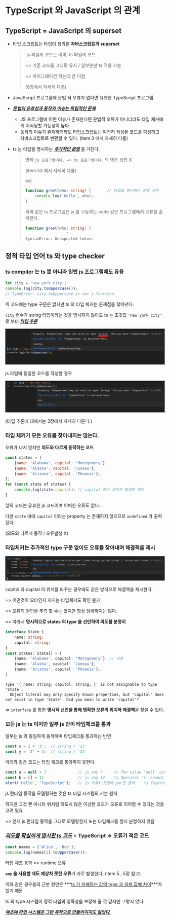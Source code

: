 

# TypeScript 와 JavaScript 의 관계



## TypeScript = JavaScript 의 superset

* 타입 스크립트는 타입이 정의된 **자바스크립트의 superset** 

  > .js 파일의 코드는 이미 .ts 파일의 코드 
  >
  > => 기존 코드를 그대로 유지 / 일부분만 ts 적용 가능
  >
  > => 마이그래이션 하는데 큰 이점 
  >
  > (8장에서 자세히 다룸)

* JavaScript 프로그램에 문법 적 오류가 없다면 유효한 TypeScript 프로그램

* ***<u>문법의 유효성과 동작의 이슈는 독립적인 문제</u>***

  * JS 프로그램에 어떤 이슈가 존재한다면 문법적 오류가 아니더라도 타입 체커에게 지적당할 가능성이 높다.  
  * 동작의 이슈가 존재하더라도 타입스크립트는 여전히 작성된 코드를 파싱하고 자바스크립트로 변환할 수 있다. (item 3 에서 자세히 다룸)

* ts 는 타입을 명시하는 ***<u>추가적인 문법</u>*** 을 가진다.

  > 명제 `js 프로그램이다. => ts 프로그램이다.` 의 역은 성립 X
  >
  > (item 53 에서 자세히 다룸)
  >
  > ex)
  >
  > ```ts
  > function greet(who: string) {		// 타입을 명시하는 문법 구문
  >     console.log('Hello', who);
  > }
  > ```
  >
  > 위와 같은 ts 프로그램은 js 를 구동하는 node 같은 프로그램에서 오류를 출력한다.
  >
  > ```ts
  > function greet(who: string) {
  >    				  ^
  > SyntaxError: Unexpected token: 
  > ```





## 정적 타입 언어 ts 와 type checker



### ts compiler 는 ts 뿐 아니라 일반 js 프로그램에도 유용

```js
let city = 'new york city';
console.log(city.toUppercase());
// TypeError: city.toUppercase is not a function
```

위 코드에는 type 구문은 없지만 ts 의 타입 체커는 문제점을 찾아낸다.

`city` 변수가 string 타입이라는 것을 명시하지 않아도 ts 는 초깃값 `'new york city'` 로 부터 ***<u>타입 추론</u>*** 

<img src="../../IMG/effts1_1_1.png" alt="effts1_1_1" style="zoom:50%;" />

js 파일에 동일한 코드를 작성할 경우 

<img src="../../IMG/effts1_1_2.png" alt="effts1_1_2" style="zoom: 50%;" />

(타입 추론에 대해서는 3장에서 자세히 다룬다.)





### 타입 체커가 모든 오류를 찾아내지는 않는다.

오류가 나지 않지만 **의도와 다르게 동작하는 코드**

```js
const states = [
    {name: 'Alabama', capital: 'Montgomery'},
    {name: 'Alaska', capital: 'Juneau'},
    {name: 'Arizona', capital: 'Phoenix'},
];
for (const state of states) {
    console.log(state.capitol); // capital 에서 오타가 발생한 경우 
}
```

앞의 코드는 유효한 js 코드이며 어떠한 오류도 없다. 

다만 `state` 내에 `capitol` 이라는 property 는 존재하지 않으므로 `undefined` 가 출력된다. 

(의도와 다르게 동작 / 오류발생 X)



### 타입체커는 추가적인 type 구문 없이도 오류를 찾아내며 해결책을 제시

![effts1_1_3](../../IMG/effts1_1_3.png)

capitol 과 capital 의 위치를 바꾸는 경우에도 같은 방식으로 해결책을 제시한다. 

=> 어떤것이 오타인지 까지는 타입체커도 확인 불가

=> 오류의 원인을 추측 할 수는 있지만 항상 정확하지는 않다.

=> 따라서 **명시적으로 states 의 type 을 선언하여 의도를 분명히**  

```ts
interface State {
    name: string;
    capital: string;
}
const states: State[] = [
    {name: 'Alabama', capitol: 'Montgomery'}, // 오류
    {name: 'Alaska', capital: 'Juneau'},
    {name: 'Arizona', capital: 'Phoenix'},
]
```

```
Type '{ name: string; capitol: string; }' is not assignable to type 'State'.
  Object literal may only specify known properties, but 'capitol' does not exist in type 'State'. Did you mean to write 'capital'?
```

=> `interface` 를 통한 **명시적 선언을 통해 명확한 오류의 위치와 해결책**을 찾을 수 있다.  



### 모든 js 는 ts 이지만 일부 js 만이 타입체크를 통과

일부는 js 와 동일하게 동작하며 타입체크를 통과하는 반면

```ts
const x = 2 + '3';  // string / '23'
const y = '2' + 3;  // string / '23'
```

아래와 같은 코드는 타입 체크를 통과하지 못한다. 

```ts
const a = null + 7			 	// js any 7		ts The value 'null' cannot be used here.
const b = [] + 12				// js any 12	ts Operator '+' cannot be applied to types 'never[]' and 'number'.
alert('Hello', 'TypeScript');	// js 오류X 첫번째 par만 출력	 ts Expected 0-1 arguments, but got 2.
```

js 런타임 동작을 모델링하는 것은 ts 타입 시스템의 기본 원칙 

하지만 그것 뿐 아니라 위처럼 의도치 않은 이상한 코드가 오류로 이어질 수 있다는 것을 고려 필요

=> 언제 js 런타임 동작을 그대로 모델링할지 또는 타입체크를 할지 분명하지 않음 



### ***<u>의도를 확실하게 명시한 ts 코드</u>*** + TypeScript  => 오류가 적은 코드 

```ts
const names = ['Alice', 'Bob'];
console.log(names[2].toUpperCase());
```

타입 체크 통과  => runtime 오류

**`any` 을 사용할 때도 예상치 못한 오류**가 자주 발생한다.  (item 5 , 5장 참고)

이와 같은 경우들의 근본 원인은 ***<u>ts 가 이해하는 값의 type 과 실제 값에 차이</u>***가 있기 때문 

ts 의 type 시스템이 정적 타입의 정확성을 보장해 줄 것 같지만 그렇지 않다.

*<u>**애초에 타입 시스템은 그런 목적으로 만들어지지도 않았다.**</u>* 

